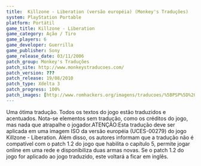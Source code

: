 ```yaml
---
title:  Killzone - Liberation (versão européia) (Monkey's Traduções)
system: PlayStation Portable
platform: Portátil
game_title: Killzone - Liberation
game_category: Ação / Tiro
game_players: 6
game_developer: Guerrilla
game_publisher: Sony
game_release_date: 03/11/2006
patch_group: Monkey's Traduções
patch_site: http://www.monkeystraducoes.com/
patch_version: ???
patch_release: 19/08/2010
patch_type: Xdelta 3
patch_progress: 100%
patch_images: [http://www.romhackers.org/imagens/traducoes/%5BPSP%5D%20Killzone%20-%20Liberation%20-%20Monkey's%20Tradu%C3%A7%C3%B5es%20-%201.jpg,http://www.romhackers.org/imagens/traducoes/%5BPSP%5D%20Killzone%20-%20Liberation%20-%20Monkey's%20Tradu%C3%A7%C3%B5es%20-%204.jpg,http://www.romhackers.org/imagens/traducoes/%5BPSP%5D%20Killzone%20-%20Liberation%20-%20Monkey's%20Tradu%C3%A7%C3%B5es%20-%205.jpg]
---
```

Uma ótima tradução. Todos os textos do jogo estão traduzidos e acentuados. Nota-se elementos sem tradução, como os créditos do jogo, mas nada que atrapalhe o jogador.ATENÇÃO:Esta tradução deve ser aplicada em uma imagem ISO da versão européia (UCES-00279) do jogo Killzone - Liberation. Além disso, os autores informam que a tradução não é compatível com o patch 1.2 do jogo que habilita o capítulo 5, permite jogar online em uma rede e disponibiliza duas armas novas. Se o patch 1.2 do jogo for aplicado ao jogo traduzido, este voltará a ficar em inglês.